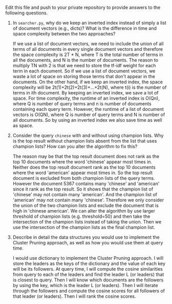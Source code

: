 Edit this file and push to your private repository to provide answers to the following questions.

1. In `searcher.py`, why do we keep an inverted index instead of simply a list
of document vectors (e.g., dicts)? What is the difference in time and space
complexity between the two approaches?

    If we use a list of document vectors, we need to include the union of all terms of all documents in every single
    document vectors and therefore the space complexity is 2T * N, where T is the total number of terms in all the
    documents, and N is the number of documents. The reason to multiply TN with 2 is that we need to store the tf-idf
    weight for each term in each document. So if we use a list of document vectors, we waste a lot of space on storing
    those terms that don't appear in the documents. On the other hand, if we keep an inverted index, the space complexity
    will be 2t(1)+2t(2)+2t(3)+...+2t(N), where t(i) is the number of terms in ith document. By keeping an inverted index, 
    we save a lot of space. For time complexity, the runtime of an inverted index is O(Qn), where Q is number of query terms
    and n is number of documents containing each query term. However, the runtime of a list of document vectors is O(QN), 
    where Q is number of query terms and N is number of all documents. So by using an inverted index we also save time as well
    as space.   
    
    
2. Consider the query `chinese` with and without using champion lists.  Why is
the top result without champion lists absent from the list that uses champion
lists? How can you alter the algorithm to fix this?

    The reason may be that the top result document does not rank as the top 10 documents where the word 'chinese' appear most
    times in. Neither does the top result document rank as the top 10 documents where the word 'american' appear most times in.
    So the top result document is excluded from both champion lists of the query terms. However the document 5367 contains many
    'chinese' and 'american' since it rank as the top result. So it shows that the champion list of 'chinese' may not contain many
    'american'. And the champion list of 'american' may not contain many 'chinese'. Therefore we only consider the union of the two
    champion lists and exclude the document that is high in 'chinese american'. We can alter the algorithm by use larger threshold 
    of champion lists (e.g. threshold=50) and then take the intersection of the champion lists instead of taking the union. Then we
    use the intersection of the champion lists as the final champion list.

    
3. Describe in detail the data structures you would use to implement the
Cluster Pruning approach, as well as how you would use them at query time.

    I would use dictionary to implement the Cluster Pruning approach. I will store the leaders as the keys of the dictionary and 
    the value of each key will be its followers. At query time, I will compute the cosine similarities from query to each of the
    leaders and find the leader L (or leaders) that is closest to query. Then I will know which documents are the followers by using the key,
    which is the leader L (or leaders). Then I will iterate through the followers and compute the cosine scores for all followers of that
    leader (or leaders). Then I will rank the cosine scores.
 
    
